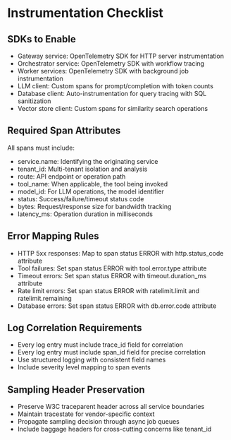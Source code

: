 # Instrumentation Checklist

## SDKs to Enable
- Gateway service: OpenTelemetry SDK for HTTP server instrumentation
- Orchestrator service: OpenTelemetry SDK with workflow tracing
- Worker services: OpenTelemetry SDK with background job instrumentation
- LLM client: Custom spans for prompt/completion with token counts
- Database client: Auto-instrumentation for query tracing with SQL sanitization
- Vector store client: Custom spans for similarity search operations

## Required Span Attributes
All spans must include:
- service.name: Identifying the originating service
- tenant_id: Multi-tenant isolation and analysis
- route: API endpoint or operation path
- tool_name: When applicable, the tool being invoked
- model_id: For LLM operations, the model identifier
- status: Success/failure/timeout status code
- bytes: Request/response size for bandwidth tracking
- latency_ms: Operation duration in milliseconds

## Error Mapping Rules
- HTTP 5xx responses: Map to span status ERROR with http.status_code attribute
- Tool failures: Set span status ERROR with tool.error.type attribute
- Timeout errors: Set span status ERROR with timeout.duration_ms attribute
- Rate limit errors: Set span status ERROR with ratelimit.limit and ratelimit.remaining
- Database errors: Set span status ERROR with db.error.code attribute

## Log Correlation Requirements
- Every log entry must include trace_id field for correlation
- Every log entry must include span_id field for precise correlation
- Use structured logging with consistent field names
- Include severity level mapping to span events

## Sampling Header Preservation
- Preserve W3C traceparent header across all service boundaries
- Maintain tracestate for vendor-specific context
- Propagate sampling decision through async job queues
- Include baggage headers for cross-cutting concerns like tenant_id